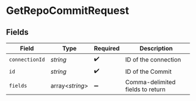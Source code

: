 # GetRepoCommitRequest


## Fields

| Field                            | Type                             | Required                         | Description                      |
| -------------------------------- | -------------------------------- | -------------------------------- | -------------------------------- |
| `connectionId`                   | *string*                         | :heavy_check_mark:               | ID of the connection             |
| `id`                             | *string*                         | :heavy_check_mark:               | ID of the Commit                 |
| `fields`                         | array<*string*>                  | :heavy_minus_sign:               | Comma-delimited fields to return |